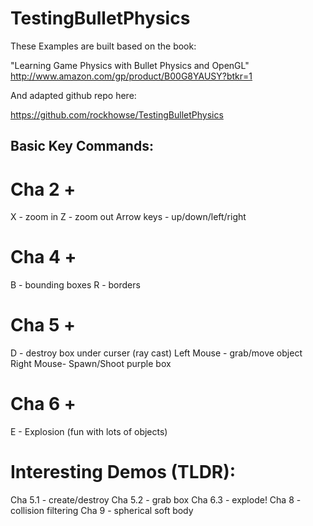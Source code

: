 TestingBulletPhysics
====================

These Examples are built based on the book:

  "Learning Game Physics with Bullet Physics and OpenGL"
  http://www.amazon.com/gp/product/B00G8YAUSY?btkr=1

And adapted github repo here:

https://github.com/rockhowse/TestingBulletPhysics

Basic Key Commands:
-------------------

Cha 2 +
===========
X - zoom in 
Z - zoom out
Arrow keys - up/down/left/right

Cha 4 +
=======
B - bounding boxes
R - borders

Cha 5 +
=======
D - destroy box under curser (ray cast)
Left Mouse - grab/move object
Right Mouse- Spawn/Shoot purple box

Cha 6 +
=======
E - Explosion (fun with lots of objects)

Interesting Demos (TLDR):
===========================
Cha 5.1 - create/destroy
Cha 5.2 - grab box
Cha 6.3 - explode!
Cha 8 - collision filtering
Cha 9 - spherical soft body
